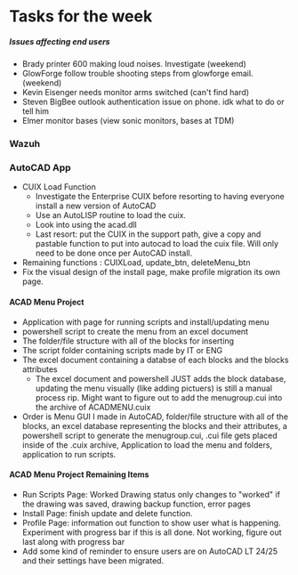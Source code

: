 
# Tasks for the week

##### Issues affecting end users
- Brady printer 600 making loud noises. Investigate (weekend)
- GlowForge follow trouble shooting steps from glowforge email. (weekend)
- Kevin Eisenger needs monitor arms switched (can't find hard)
- Steven BigBee outlook authentication issue on phone. idk what to do or tell him
- Elmer monitor bases (view sonic monitors, bases at TDM)

### Wazuh


### AutoCAD App
- CUIX Load Function
	- Investigate the Enterprise CUIX before resorting to having everyone install a new version of AutoCAD
	- Use an AutoLISP routine to load the cuix.
	- Look into using the acad.dll 
	- Last resort: put the CUIX in the support path, give a copy and pastable function to put into autocad to load the cuix file. Will only need to be done once per AutoCAD install. 
- Remaining functions : CUIXLoad, update_btn, deleteMenu_btn
- Fix the visual design of the install page, make profile migration its own page. 

#### ACAD Menu Project
- Application with page for running scripts and install/updating menu
- powershell script to create the menu from an excel document
- The folder/file structure with all of the blocks for inserting
- The script folder containing scripts made by IT or ENG
- The excel document containing a databse of each blocks and the blocks attributes
	- The excel document and powershell JUST adds the block database, updating the menu visually (like adding pictuers) is still a manual process rip. Might want to figure out to add the menugroup.cui into the archive of ACADMENU.cuix
- Order is Menu GUI I made in AutoCAD, folder/file structure with all of the blocks, an excel database representing the blocks and their attributes, a powershell script to generate the menugroup.cui, .cui file gets placed inside of the .cuix archive, Application to load the menu and folders, application to run scripts.

#### ACAD Menu Project Remaining Items
- Run Scripts Page: Worked Drawing status only changes to "worked" if the drawing was saved, drawing backup function, error pages
- Install Page:  finish update and delete function. 
- Profile Page:  information out function to show user what is happening. Experiment with progress bar if this is all done. Not working, figure out last along with progress bar
- Add some kind of reminder to ensure users are on AutoCAD LT 24/25 and their settings have been migrated.
